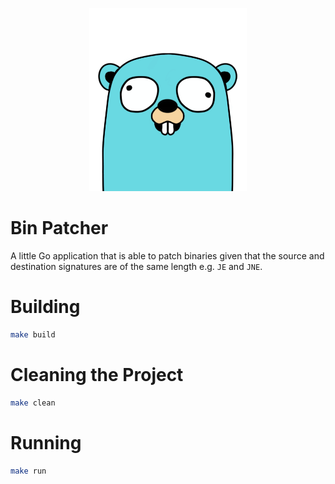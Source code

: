 <p align="center">
    <img src="./bin-patcher.png" alt="Bin Patcher" width="50%" height="50%" />
</p>

# Bin Patcher

A little Go application that is able to patch binaries given that the source and destination signatures are of the same length e.g. `JE` and `JNE`.

# Building

```bash
make build
```

# Cleaning the Project

```bash
make clean
```

# Running

```bash
make run
```
